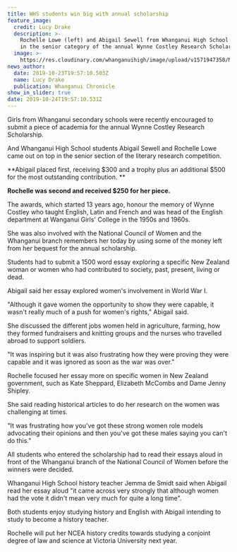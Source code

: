 ```yaml
---
title: WHS students win big with annual scholarship
feature_image:
  credit: Lucy Drake
  description: >-
    Rochelle Lowe (left) and Abigail Sewell from Whanganui High School excelled
    in the senior category of the annual Wynne Costley Research Scholarship. 
  image: >-
    https://res.cloudinary.com/whanganuihigh/image/upload/v1571947358/News/Rochelle_Abigail_Wynne_Costley.Chron_24.10.19.jpg
news_author:
  date: 2019-10-23T19:57:10.503Z
  name: Lucy Drake
  publication: Whanganui Chronicle
show_in_slider: true
date: 2019-10-24T19:57:10.531Z
---
```

Girls from Whanganui secondary schools were recently encouraged to submit a piece of academia for the annual Wynne Costley Research Scholarship.

And Whanganui High School students Abigail Sewell and Rochelle Lowe came out on top in the senior section of the literary research competition.

**Abigail placed first, receiving $300 and a trophy plus an additional $500 for the most outstanding contribution.**

**Rochelle was second and received $250 for her piece.**

The awards, which started 13 years ago, honour the memory of Wynne Costley who taught English, Latin and French and was head of the English department at Wanganui Girls' College in the 1950s and 1960s.

She was also involved with the National Council of Women and the Whanganui branch remembers her today by using some of the money left from her bequest for the annual scholarship.

Students had to submit a 1500 word essay exploring a specific New Zealand woman or women who had contributed to society, past, present, living or dead.

Abigail said her essay explored women's involvement in World War I.

"Although it gave women the opportunity to show they were capable, it wasn't really much of a push for women's rights," Abigail said.

She discussed the different jobs women held in agriculture, farming, how they formed fundraisers and knitting groups and the nurses who travelled abroad to support soldiers.

"It was inspiring but it was also frustrating how they were proving they were capable and it was ignored as soon as the war was over."

Rochelle focused her essay more on specific women in New Zealand government, such as Kate Sheppard, Elizabeth McCombs and Dame Jenny Shipley.

She said reading historical articles to do her research on the women was challenging at times.

"It was frustrating how you've got these strong women role models advocating their opinions and then you've got these males saying you can't do this."

All students who entered the scholarship had to read their essays aloud in front of the Whanganui branch of the National Council of Women before the winners were decided.

Whanganui High School history teacher Jemma de Smidt said when Abigail read her essay aloud "it came across very strongly that although women had the vote it didn't mean very much for quite a long time".

Both students enjoy studying history and English with Abigail intending to study to become a history teacher.

Rochelle will put her NCEA history credits towards studying a conjoint degree of law and science at Victoria University next year.

